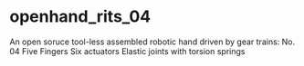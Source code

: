 # openhand_rits_04
An open soruce tool-less assembled robotic hand driven by gear trains: No. 04
Five Fingers
Six actuators
Elastic joints with torsion springs
